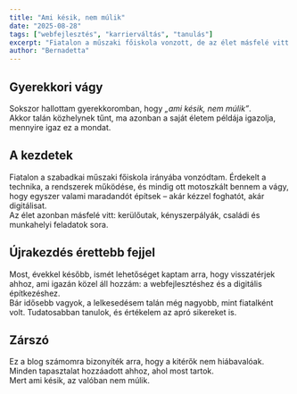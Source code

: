 ```yaml
---
title: "Ami késik, nem múlik"
date: "2025-08-28"
tags: ["webfejlesztés", "karrierváltás", "tanulás"]
excerpt: "Fiatalon a műszaki főiskola vonzott, de az élet másfelé vitt. Most, érettebb fejjel, ismét visszatértem a webfejlesztéshez."
author: "Bernadetta"
---
```


## Gyerekkori vágy  

Sokszor hallottam gyerekkoromban, hogy *„ami késik, nem múlik”*.  
Akkor talán közhelynek tűnt, ma azonban a saját életem példája igazolja, mennyire igaz ez a mondat.  

## A kezdetek  

Fiatalon a szabadkai műszaki főiskola irányába vonzódtam. Érdekelt a technika, a rendszerek működése, és mindig ott motoszkált bennem a vágy, hogy egyszer valami maradandót építsek – akár kézzel foghatót, akár digitálisat.  
Az élet azonban másfelé vitt: kerülőutak, kényszerpályák, családi és munkahelyi feladatok sora.  

## Újrakezdés érettebb fejjel  

Most, évekkel később, ismét lehetőséget kaptam arra, hogy visszatérjek ahhoz, ami igazán közel áll hozzám: a webfejlesztéshez és a digitális építkezéshez.  
Bár idősebb vagyok, a lelkesedésem talán még nagyobb, mint fiatalként volt. Tudatosabban tanulok, és értékelem az apró sikereket is.  

## Zárszó  

Ez a blog számomra bizonyíték arra, hogy a kitérők nem hiábavalóak.  
Minden tapasztalat hozzáadott ahhoz, ahol most tartok.  
Mert ami késik, az valóban nem múlik.  


                         